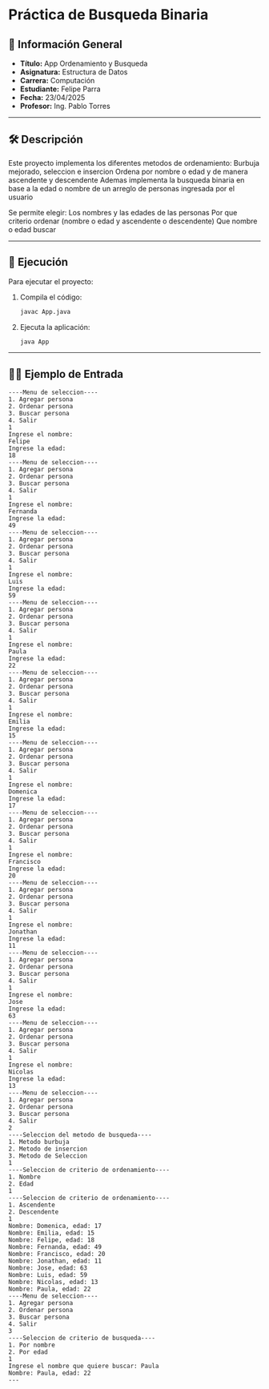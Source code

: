 # Práctica de Busqueda Binaria

## 📌 Información General

- **Título:** App Ordenamiento y Busqueda
- **Asignatura:** Estructura de Datos
- **Carrera:** Computación
- **Estudiante:** Felipe Parra
- **Fecha:** 23/04/2025
- **Profesor:** Ing. Pablo Torres

---

## 🛠️ Descripción

Este proyecto implementa los diferentes metodos de ordenamiento: Burbuja mejorado, seleccion e insercion
Ordena por nombre o edad y de manera ascendente y descendente 
Ademas implementa la busqueda binaria en base a la edad o nombre de un arreglo de personas ingresada por el usuario

Se permite elegir:
Los nombres y las edades de las personas
Por que criterio ordenar (nombre o edad y ascendente o descendente)
Que nombre o edad buscar

---

## 🚀 Ejecución

Para ejecutar el proyecto:

1. Compila el código:
    ```bash
    javac App.java
    ```
2. Ejecuta la aplicación:
    ```bash
    java App
    ```

---

## 🧑‍💻 Ejemplo de Entrada

```plaintext
----Menu de seleccion----
1. Agregar persona
2. Ordenar persona
3. Buscar persona
4. Salir
1
Ingrese el nombre: 
Felipe
Ingrese la edad: 
18
----Menu de seleccion----
1. Agregar persona
2. Ordenar persona
3. Buscar persona
4. Salir
1
Ingrese el nombre:
Fernanda
Ingrese la edad:
49
----Menu de seleccion----
1. Agregar persona
2. Ordenar persona
3. Buscar persona
4. Salir
1
Ingrese el nombre:
Luis
Ingrese la edad:
59
----Menu de seleccion----
1. Agregar persona
2. Ordenar persona
3. Buscar persona
4. Salir
1
Ingrese el nombre:
Paula
Ingrese la edad:
22
----Menu de seleccion----
1. Agregar persona
2. Ordenar persona
3. Buscar persona
4. Salir
1
Ingrese el nombre:
Emilia
Ingrese la edad:
15
----Menu de seleccion----
1. Agregar persona
2. Ordenar persona
3. Buscar persona
4. Salir
1
Ingrese el nombre:
Domenica
Ingrese la edad:
17
----Menu de seleccion----
1. Agregar persona
2. Ordenar persona
3. Buscar persona
4. Salir
1
Ingrese el nombre:
Francisco
Ingrese la edad:
20
----Menu de seleccion----
1. Agregar persona
2. Ordenar persona
3. Buscar persona
4. Salir
1
Ingrese el nombre:
Jonathan
Ingrese la edad:
11
----Menu de seleccion----
1. Agregar persona
2. Ordenar persona
3. Buscar persona
4. Salir
1
Ingrese el nombre:
Jose
Ingrese la edad:
63
----Menu de seleccion----
1. Agregar persona
2. Ordenar persona
3. Buscar persona
4. Salir
1
Ingrese el nombre:
Nicolas
Ingrese la edad:
13
----Menu de seleccion----
1. Agregar persona
2. Ordenar persona
3. Buscar persona
4. Salir
2
----Seleccion del metodo de busqueda----
1. Metodo burbuja
2. Metodo de insercion
3. Metodo de Seleccion
1
----Seleccion de criterio de ordenamiento----
1. Nombre
2. Edad
1
----Seleccion de criterio de ordenamiento----
1. Ascendente
2. Descendente
1
Nombre: Domenica, edad: 17
Nombre: Emilia, edad: 15
Nombre: Felipe, edad: 18
Nombre: Fernanda, edad: 49
Nombre: Francisco, edad: 20
Nombre: Jonathan, edad: 11
Nombre: Jose, edad: 63
Nombre: Luis, edad: 59
Nombre: Nicolas, edad: 13
Nombre: Paula, edad: 22
----Menu de seleccion----
1. Agregar persona
2. Ordenar persona
3. Buscar persona
4. Salir
3
----Seleccion de criterio de busqueda----
1. Por nombre
2. Por edad
1
Ingrese el nombre que quiere buscar: Paula
Nombre: Paula, edad: 22
---